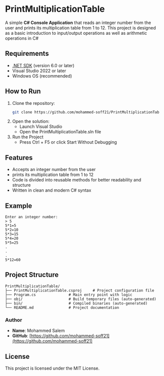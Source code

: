 # PrintMultiplicationTable

A simple **C# Console Application** that reads an integer number from the user and prints its multiplication table from 1 to 12.
This project is designed as a basic introduction to input/output operations as well as arithmetic operations in C#

## Requirements
- [.NET SDK](https://dotnet.microsoft.com/en-us/download) (version 6.0 or later)
- Visual Studio 2022 or later
- Windows OS (recommended)

## How to Run
1. Clone the repository:
   ```bash
   git clone https://github.com/mohammed-soff21/PrintMultiplicationTable.git
2. Open the solution:
   - Launch Visual Studio
   - Open the PrintMultiplicationTable.sln file
3. Run the Project
   - Press Ctrl + F5 or click Start Without Debugging

## Features
- Accepts an integer number from the user
- prints its multiplication table from 1 to 12
- Code is divided into reusable methods for better readability and structure
- Written in clean and modern C# syntax

## Example
```text
Enter an integer number:
> 5
5*1=5
5*2=10
5*3=15
5*4=20
5*5=25
.
.
.
5*12=60
```
## Project Structure
```text
PrintMultiplicationTable/
├── PrintMultiplicationTable.csproj     # Project configuration file
├── Program.cs               # Main entry point with logic
├── obj/                     # Build temporary files (auto-generated)
├── bin/                     # Compiled binaries (auto-generated)
└── README.md                # Project documentation
```

### Author
- **Name**: Mohammed Salem
- **GitHub**: 
[https://github.com/mohammed-soff21](https://github.com/mohammed-soff21)

## License
This project is licensed under the MIT License.
